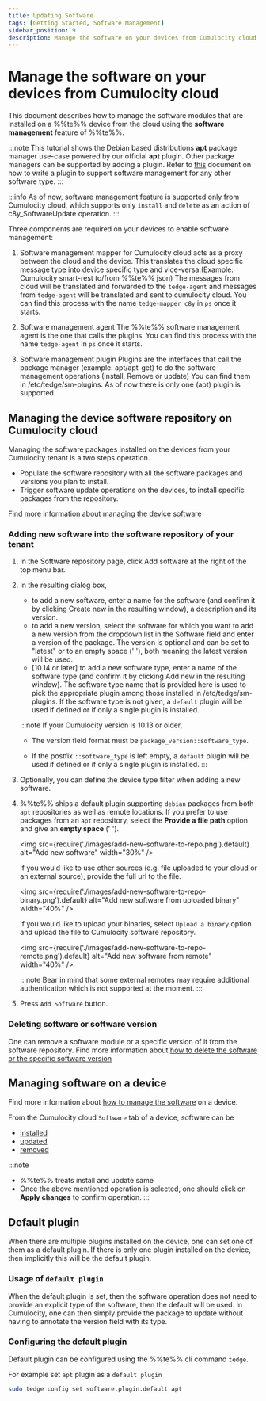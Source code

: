 ```yaml
---
title: Updating Software
tags: [Getting Started, Software Management]
sidebar_position: 9
description: Manage the software on your devices from Cumulocity cloud
---
```


# Manage the software on your devices from Cumulocity cloud

This document describes how to manage the software modules that are installed on a %%te%% device from the
cloud using the **software management** feature of %%te%%.

:::note
This tutorial shows the Debian based distributions **apt** package manager use-case powered by our official **apt** plugin.
Other package managers can be supported by adding a plugin.
Refer to [this](../extend/software-management.md) document on how to write a plugin to support software management for any other software type.
:::

:::info
As of now, software management feature is supported only from Cumulocity cloud, which supports only `install` and `delete` as an action of c8y_SoftwareUpdate operation.
:::

Three components are required on your devices to enable software management:

1. Software management mapper for Cumulocity cloud acts as a proxy between the cloud and the device.
    This translates the cloud specific message type into device specific type and vice-versa.(Example: Cumulocity smart-rest to/from %%te%% json)
    The messages from cloud will be translated and forwarded to the `tedge-agent` and messages from `tedge-agent` will be translated and sent to cumulocity cloud.
    You can find this process with the name `tedge-mapper c8y` in `ps` once it starts.

2. Software management agent
    The %%te%% software management agent is the one that calls the plugins.
    You can find this process with the name `tedge-agent` in `ps` once it starts.

3. Software management plugin
    Plugins are the interfaces that call the package manager (example: apt/apt-get) to do the software management operations (Install, Remove or update)
    You can find them in /etc/tedge/sm-plugins.
    As of now there is only one (apt) plugin is supported.

## Managing the device software **repository** on Cumulocity cloud

Managing the software packages installed on the devices from your Cumulocity tenant is a two steps operation.

* Populate the software repository with all the software packages and versions you plan to install.
* Trigger software update operations on the devices, to install specific packages from the repository.

Find more information about [managing the device software](https://cumulocity.com/guides/users-guide/device-management/#managing-device-software)

### Adding new software into the software repository of your tenant

1. In the Software repository page, click Add software at the right of the top menu bar.

2. In the resulting dialog box,
    * to add a new software, enter a name for the software (and confirm it by clicking Create new in the resulting window),
      a description and its version.
    * to add a new version, select the software for which you want to add a new version from the dropdown list in the Software
      field and enter a version of the package. The version is optional and can be set to "latest" or to an empty space (' '), both meaning the latest version will be used.
    * [10.14 or later] to add a new software type, enter a name of the software type (and confirm it by clicking Add new in the resulting window).
      The software type name that is provided here is used to pick the appropriate plugin among those installed in /etc/tedge/sm-plugins.
      If the software type is not given, a `default` plugin will be used if defined or if only a single plugin is installed.

    :::note
    If your Cumulocity version is 10.13 or older,
    * The version field format must be `package_version::software_type`.

    * If the postfix `::software_type` is left empty, a `default` plugin will be used if defined or if only a single plugin is installed.
    :::

3. Optionally, you can define the device type filter when adding a new software.

4. %%te%% ships a default plugin supporting `debian` packages from both `apt` repositories as well as remote locations.
    If you prefer to use packages from an `apt` repository, select the **Provide a file path** option and give an **empty space** (' ').

    <img
       src={require('./images/add-new-software-to-repo.png').default}
       alt="Add new software"
       width="30%"
    />

    If you would like to use other sources (e.g. file uploaded to your cloud or an external source), provide the full url to the file.

    <img
       src={require('./images/add-new-software-to-repo-binary.png').default}
       alt="Add new software from uploaded binary"
       width="40%"
    />

    If you would like to upload your binaries, select `Upload a binary` option and upload the file to Cumulocity software repository.

    <img
       src={require('./images/add-new-software-to-repo-remote.png').default}
       alt="Add new software from remote"
       width="40%"
    />

    :::note
    Bear in mind that some external remotes may require additional authentication which is not supported at the moment.
    :::

5. Press `Add Software` button.

### Deleting software or software version

One can remove a software module or a specific version of it from the software repository.
Find more information about [how to delete the software or the specific software version](https://cumulocity.com/guides/users-guide/device-management/#deleting-softwares-or-software-versions)

## Managing software on a device

Find more information about [how to manage the software](https://cumulocity.com/guides/users-guide/device-management/#managing-software-on-a-device) on a device.

From the Cumulocity cloud `Software` tab of a device, software can be

* [installed](https://cumulocity.com/guides/users-guide/device-management/#to-install-software-on-a-device)
* [updated](https://cumulocity.com/guides/users-guide/device-management/#to-update-software-on-a-device)
* [removed](https://cumulocity.com/guides/users-guide/device-management/#to-delete-software-from-a-device)

:::note
* %%te%% treats install and update same
* Once the above mentioned operation is selected, one should click on **Apply changes** to confirm operation.
:::

## Default plugin

When there are multiple plugins installed on the device, one can set one of them as a default plugin.
If there is only one plugin installed on the device, then implicitly this will be the default plugin.

### Usage of `default plugin`

When the default plugin is set, then the software operation does not need to provide an explicit type of the software, then the default will be used.
In Cumulocity, one can then simply provide the package to update without having to annotate the version field with its type.

### Configuring the default plugin

Default plugin can be configured using the %%te%% cli command `tedge`.

For example set `apt` plugin as a `default plugin`

```sh
sudo tedge config set software.plugin.default apt
```

